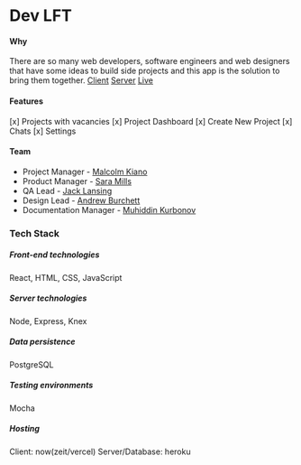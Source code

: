 # Dev LFT

#### Why

There are so many web developers, software engineers and web designers that have some ideas to build side projects and this app is the solution to bring them together.
[Client](https://github.com/thinkful-ei-macaw/dev-lft)
[Server](https://github.com/thinkful-ei-macaw/dev-lft-api)
[Live](https://www.devlft.com)

#### Features

[x] Projects with vacancies
[x] Project Dashboard
[x] Create New Project
[x] Chats
[x] Settings

#### Team

- Project Manager - [Malcolm Kiano](https://github.com/malcolmkiano)
- Product Manager - [Sara Mills](https://github.com/Saraquail)
- QA Lead - [Jack Lansing](https://github.com/jacklansing)
- Design Lead - [Andrew Burchett](https://github.com/atwb21786)
- Documentation Manager - [Muhiddin Kurbonov](https://github.com/muhiddinsgithub)

### Tech Stack

##### Front-end technologies

React, HTML, CSS, JavaScript

##### Server technologies

Node, Express, Knex

##### Data persistence

PostgreSQL

##### Testing environments

Mocha

##### Hosting

Client: now(zeit/vercel)
Server/Database: heroku
